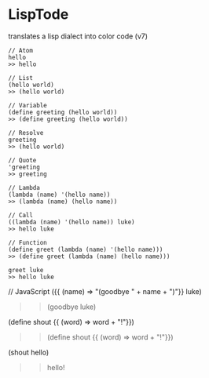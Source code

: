 # LispTode
translates a lisp dialect into color code (v7)

```
// Atom
hello
>> hello

// List
(hello world)
>> (hello world)

// Variable
(define greeting (hello world))
>> (define greeting (hello world))

// Resolve
greeting 
>> (hello world)

// Quote
'greeting
>> greeting

// Lambda
(lambda (name) '(hello name))
>> (lambda (name) (hello name))

// Call
((lambda (name) '(hello name)) luke)
>> hello luke

// Function
(define greet (lambda (name) '(hello name)))
>> (define greet (lambda (name) (hello name)))

greet luke
>> hello luke
```

// JavaScript
({{ (name) => "(goodbye " + name + ")"}} luke)
>> (goodbye luke)

(define shout {{ (word) => word + "!"}})
>> (define shout {{ (word) => word + "!"}})

(shout hello)
>> hello!
